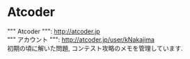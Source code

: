 # Atcoder
""" Atcoder """: http://atcoder.jp</br>
""" アカウント """: http://atcoder.jp/user/kNakajima</br>
初期の頃に解いた問題, コンテスト攻略のメモを管理しています.
